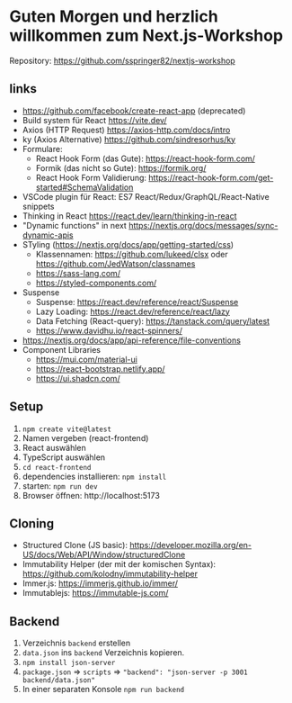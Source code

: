 # Guten Morgen und herzlich willkommen zum Next.js-Workshop

Repository: https://github.com/sspringer82/nextjs-workshop

## links

- https://github.com/facebook/create-react-app (deprecated)
- Build system für React https://vite.dev/
- Axios (HTTP Request) https://axios-http.com/docs/intro
- ky (Axios Alternative) https://github.com/sindresorhus/ky
- Formulare:
  - React Hook Form (das Gute): https://react-hook-form.com/
  - Formik (das nicht so Gute): https://formik.org/
  - React Hook Form Validierung: https://react-hook-form.com/get-started#SchemaValidation
- VSCode plugin für React: ES7 React/Redux/GraphQL/React-Native snippets
- Thinking in React https://react.dev/learn/thinking-in-react
- "Dynamic functions" in next https://nextjs.org/docs/messages/sync-dynamic-apis
- STyling (https://nextjs.org/docs/app/getting-started/css)
  - Klassennamen: https://github.com/lukeed/clsx oder https://github.com/JedWatson/classnames
  - https://sass-lang.com/
  - https://styled-components.com/
- Suspense
  - Suspense: https://react.dev/reference/react/Suspense
  - Lazy Loading: https://react.dev/reference/react/lazy
  - Data Fetching (React-query): https://tanstack.com/query/latest
  - https://www.davidhu.io/react-spinners/
- https://nextjs.org/docs/app/api-reference/file-conventions
- Component Libraries
  - https://mui.com/material-ui
  - https://react-bootstrap.netlify.app/
  - https://ui.shadcn.com/

## Setup

1. `npm create vite@latest`
2. Namen vergeben (react-frontend)
3. React auswählen
4. TypeScript auswählen
5. `cd react-frontend`
6. dependencies installieren: `npm install`
7. starten: `npm run dev`
8. Browser öffnen: http://localhost:5173

## Cloning

- Structured Clone (JS basic): https://developer.mozilla.org/en-US/docs/Web/API/Window/structuredClone
- Immutability Helper (der mit der komischen Syntax): https://github.com/kolodny/immutability-helper
- Immer.js: https://immerjs.github.io/immer/
- Immutablejs: https://immutable-js.com/

## Backend

1. Verzeichnis `backend` erstellen
2. `data.json` ins `backend` Verzeichnis kopieren.
3. `npm install json-server`
4. `package.json` => `scripts` => `"backend": "json-server -p 3001 backend/data.json"`
5. In einer separaten Konsole `npm run backend`
